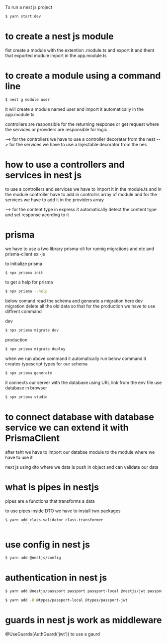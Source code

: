 To run a nest js project

```bash
$ yarn start:dev
```

# to create a nest js module

fist create a module with the extention .module.ts and export it
and thent that exported module import in the app.module.ts

# to create a module using a command line

```bash
$ nest g module user
```

it will create a module named user and import it automatically in the app.module.ts

controllers are responsible for the returning response or get request
where the services or providers are responsible for logic

--> for the controllers we have to use a controller decoratar from the nest
--> for the services we have to use a Injectable decorator from the nes

# how to use a controllers and services in nest js

to use a controllers and services we have to import it in the module.ts
and in the module controller have to add in controllrs array of module and for the services we have to add it in the providers array

--> for the content type in express it automatically detect the content type and set response acording to it

# prisma

we have to use a two library prisma-cli for runnig migrations and etc and prisma-client ex:-js

to initialize prisma

```bash
$ npx prisma init
```

to get a help for prisma

```bash
$ npx prisma --help
```

below comand read the schema and generate a migration here dev migration delete all the old data so that for the production we have to use diffrent command

dev

```bash
$ npx prisma migrate dev
```

production

```bash
$ npx prisma migrate deploy
```

when we run above command it automatically run below command
it creates typescript types for our schema

```bash
$ npx prisma generate
```

it connects our server with the database using URL link from the env file use database in browser

```bash
$ npx prisma studio
```

# to connect database with database service we can extend it with PrismaClient

after taht we have to import our databse module to the module where we have to use it

next js using dto where we data is push in object and can validate our data

# what is pipes in nestjs

pipes are a functions that transforms a data

to use pipes inside DTO we have to install two packages

````bash
$ yarn add class-validator class-transformer
        ```
````

# use config in nest js

```bash
$ yarn add @nestjs/config
```

# authentication in nest js

```bash
$ yarn add @nestjs/passport passport passport-local @nestjs/jwt passport-jwt
```

```bash
$ yarn add -D @types/passport-local @types/passport-jwt
```

# guards in nest js work as middleware

@UseGuards(AuthGuard('jwt')) to use a gaurd
